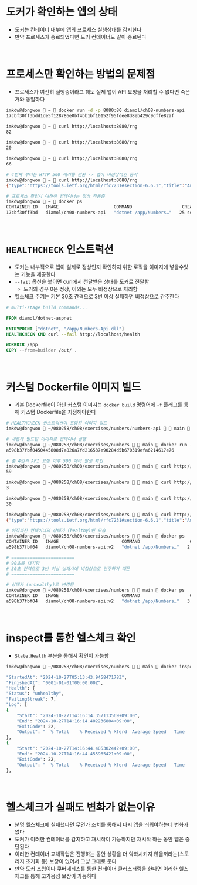 # 도커가 확인하는 앱의 상태

- 도커는 컨테이너 내부에 앱의 프로세스 실행상태를 감지한다
- 만약 프로세스가 종료되었다면 도커 컨테이너도 같이 종료된다

<br>

# 프로세스만 확인하는 방법의 문제점

- 프로세스가 여전히 실행중이라고 해도 실제 앱이 API 요청을 처리할 수 없다면 죽은거와 동일하다

```bash
imkdw@dongwoo  ~  docker run -d -p 8080:80 diamol/ch08-numbers-api
17cbf30ff3bdd1de5f128786e0bf4bb1bf10152f95fdee8d8eb429c9dffe82af

imkdw@dongwoo  ~  curl http://localhost:8080/rng
82

imkdw@dongwoo  ~  curl http://localhost:8080/rng
20

imkdw@dongwoo  ~  curl http://localhost:8080/rng
66

# 4번째 부터는 HTTP 500 에러를 반환 -> 앱이 비정상적인 동작
imkdw@dongwoo  ~  curl http://localhost:8080/rng
{"type":"https://tools.ietf.org/html/rfc7231#section-6.6.1","title":"An error occured while processing your request.","status":500,"traceId":"|63e19d6d-433b13eab37d0c35."}

# 프로세스 확인시 여전히 컨테이너는 정상 작동중
imkdw@dongwoo  ~  docker ps
CONTAINER ID   IMAGE                     COMMAND                   CREATED          STATUS          PORTS                                     NAMES
17cbf30ff3bd   diamol/ch08-numbers-api   "dotnet /app/Numbers…"   25 seconds ago   Up 24 seconds   0.0.0.0:8080->80/tcp, [::]:8080->80/tcp   fervent_black
```

<br>

# `HEALTHCHECK` 인스트럭션

- 도커는 내부적으로 앱이 실제로 정상인지 확인하지 위한 로직을 이미지에 넣을수있는 기능을 제공한다
- `--fail` 옵션을 붙이면 curl에서 전달받은 상태를 도커로 전달함
  - 도커의 경우 0은 정상, 이외는 모두 비정상으로 처리함
- 헬스체크 주기는 기본 30초 간격으로 3번 이상 실패하면 비정상으로 간주한다

```dockerfile
# multi-stage build commands...

FROM diamol/dotnet-aspnet

ENTRYPOINT ["dotnet", "/app/Numbers.Api.dll"]
HEALTHCHECK CMD curl --fail http://localhost/health

WORKDIR /app
COPY --from=builder /out/ .
```

<br>

# 커스텀 Dockerfile 이미지 빌드

- 기본 Dockerfile이 아닌 커스텀 이미지는 `docker build` 명령어에 `-f` 플래그를 통해 커스텀 Dockerfile을 지정해야한다

```bash
# HEALTHCHECK 인스트럭션이 포함된 이미지 빌드
imkdw@dongwoo  ~/080258/ch08/exercises/numbers/numbers-api   main  docker build -t diamol/ch08-numbers-api:v2 -f ./Dockerfile.v2 .

# 새롭게 빌드된 이미지로 컨테이너 실행
imkdw@dongwoo  ~/080258/ch08/exercises/numbers   main  docker run -d -p 8081:80 diamol/ch08-numbers-api:v2
a598b37fbf0450445808d7a826a7fd216537e90284d5b670319efa6214617e76

# 총 4번의 API 요청 이후 500 에러 발생 확인
imkdw@dongwoo  ~/080258/ch08/exercises/numbers   main  curl http://localhost:8081/rng
59

imkdw@dongwoo  ~/080258/ch08/exercises/numbers   main  curl http://localhost:8081/rng
3

imkdw@dongwoo  ~/080258/ch08/exercises/numbers   main  curl http://localhost:8081/rng
30

imkdw@dongwoo  ~/080258/ch08/exercises/numbers   main  curl http://localhost:8081/rng
{"type":"https://tools.ietf.org/html/rfc7231#section-6.6.1","title":"An error occured while processing your request.","status":500,"traceId":"|53e8c521-4304e9a0b7ae9496."}%

# 아직까진 컨테이너의 상태가 (healthy)인 모습
imkdw@dongwoo  ~/080258/ch08/exercises/numbers   main  docker ps
CONTAINER ID   IMAGE                        COMMAND                   CREATED         STATUS                   PORTS                                     NAMES
a598b37fbf04   diamol/ch08-numbers-api:v2   "dotnet /app/Numbers…"   2 minutes ago   Up 2 minutes (healthy)   0.0.0.0:8081->80/tcp, [::]:8081->80/tcp   modest_euler

# ========================
# 90초를 대기함
# 30초 간격으로 3번 이상 실패시에 비정상으로 간주하기 때문
# ========================

# 상태가 (unhealthy)로 변경됨
imkdw@dongwoo  ~/080258/ch08/exercises/numbers   main  docker ps
CONTAINER ID   IMAGE                        COMMAND                   CREATED         STATUS                     PORTS                                     NAMES
a598b37fbf04   diamol/ch08-numbers-api:v2   "dotnet /app/Numbers…"   3 minutes ago   Up 3 minutes (unhealthy)   0.0.0.0:8081->80/tcp, [::]:8081->80/tcp   modest_euler
```

<br>

# inspect를 통한 헬스체크 확인

- `State.Health` 부분을 통해서 확인이 가능함

```bash
imkdw@dongwoo  ~/080258/ch08/exercises/numbers   main  docker inspect $(docker container ls --last 1 --format '{{.ID}}')

"StartedAt": "2024-10-27T05:13:43.945847178Z",
"FinishedAt": "0001-01-01T00:00:00Z",
"Health": {
"Status": "unhealthy",
"FailingStreak": 7,
"Log": [
{
    "Start": "2024-10-27T14:16:14.357113569+09:00",
    "End": "2024-10-27T14:16:14.402236804+09:00",
    "ExitCode": 22,
    "Output": "  % Total    % Received % Xferd  Average Speed   Time    Time     Time  Current\n                                 Dload  Upload   Total   Spent    Left  Speed\n\r  0     0    0     0    0     0      0      0 --:--:-- --:--:-- --:--:--     0\r  0     0    0     0    0     0      0      0 --:--:-- --:--:-- --:--:--     0\ncurl: (22) The requested URL returned error: 500 Internal Server Error\n"
},
{
    "Start": "2024-10-27T14:16:44.405302442+09:00",
    "End": "2024-10-27T14:16:44.455965421+09:00",
    "ExitCode": 22,
    "Output": "  % Total    % Received % Xferd  Average Speed   Time    Time     Time  Current\n                                 Dload  Upload   Total   Spent    Left  Speed\n\r  0     0    0     0    0     0      0      0 --:--:-- --:--:-- --:--:--     0\r  0     0    0     0    0     0      0      0 --:--:-- --:--:-- --:--:--     0\ncurl: (22) The requested URL returned error: 500 Internal Server Error\n"
},
```

<br>

# 헬스체크가 실패도 변화가 없는이유

- 분명 헬스체크에 실패했다면 무언가 조치를 통해서 다시 앱을 띄워야하는데 변화가 없다
- 도커가 이러한 컨테이너를 감지하고 재시작이 가능하지만 재시작 하는 동안 앱은 중단된다
- 이러한 컨테이너 교체작업은 진행하는 동안 상황을 더 악화시키지 않을꺼라는(스토리지 초기화 등) 보장이 없어서 그냥 그대로 둔다
- 만약 도커 스웜이나 쿠버네티스를 통한 컨테이너 클러스터링을 한다면 이러한 헬스체크를 통해 고가용성 보장이 가능하다
